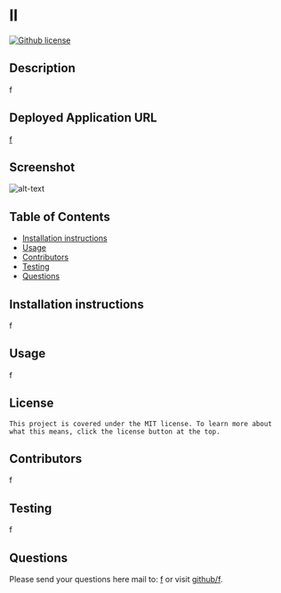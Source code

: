 # ll

  [![Github license](https://img.shields.io/badge/license-MIT-blue.svg)](https://opensource.org/licenses/MIT)
## Description
f
## Deployed Application URL
[f](https://f)
## Screenshot
![alt-text](f)
## Table of Contents
* [Installation instructions](#installation)
* [Usage](#usage)
* [Contributors](#contributors)
* [Testing](#testing)
* [Questions](#questions)
## Installation instructions
f
## Usage
f
## License
    This project is covered under the MIT license. To learn more about what this means, click the license button at the top.
## Contributors
f
## Testing
f
## Questions
Please send your questions here mail to: [f](f?subject=[GitHub]%20Dev%20Connect) or visit [github/f](https://github.com/f).

